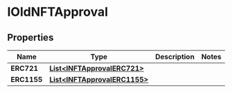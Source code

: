 

# IOldNFTApproval


## Properties

| Name | Type | Description | Notes |
|------------ | ------------- | ------------- | -------------|
|**ERC721** | [**List&lt;INFTApprovalERC721&gt;**](INFTApprovalERC721.md) |  |  |
|**ERC1155** | [**List&lt;INFTApprovalERC1155&gt;**](INFTApprovalERC1155.md) |  |  |



